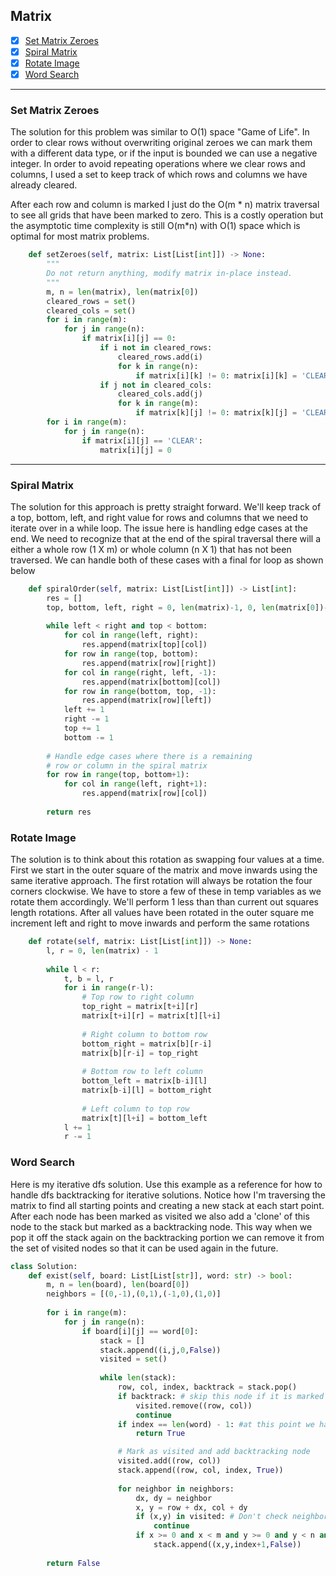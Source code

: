 

## Matrix

- [X] [Set Matrix Zeroes](https://leetcode.com/problems/set-matrix-zeroes/)
- [X] [Spiral Matrix](https://leetcode.com/problems/spiral-matrix/)
- [X] [Rotate Image](https://leetcode.com/problems/rotate-image/)
- [X] [Word Search](https://leetcode.com/problems/word-search/)

---

### Set Matrix Zeroes ###
The solution for this problem was similar to O(1) space "Game of Life". In order to clear rows without overwriting original zeroes we can mark them with a different data type, or if the input is bounded we can use a negative integer. In order to avoid repeating operations where we clear rows and columns, I used a set to keep track of which rows and columns we have already cleared.

After each row and column is marked I just do the O(m * n) matrix traversal to see all grids that have been marked to zero. This is a costly operation but the asymptotic time complexity is still O(m*n) with O(1) space which is optimal for most matrix problems.
```python
    def setZeroes(self, matrix: List[List[int]]) -> None:
        """
        Do not return anything, modify matrix in-place instead.
        """
        m, n = len(matrix), len(matrix[0])
        cleared_rows = set()
        cleared_cols = set()
        for i in range(m):
            for j in range(n):
                if matrix[i][j] == 0:
                    if i not in cleared_rows:
                        cleared_rows.add(i)
                        for k in range(n):
                            if matrix[i][k] != 0: matrix[i][k] = 'CLEAR'
                    if j not in cleared_cols:
                        cleared_cols.add(j)
                        for k in range(m):
                            if matrix[k][j] != 0: matrix[k][j] = 'CLEAR'
        for i in range(m):
            for j in range(n):
                if matrix[i][j] == 'CLEAR':
                    matrix[i][j] = 0
```
---

### Spiral Matrix ###
The solution for this approach is pretty straight forward. We'll keep track of a top, bottom, left, and right value for rows and columns that we need to iterate over in a while loop. The issue here is handling edge cases at the end. We need to recognize that at the end of the spiral traversal there will a either a whole row (1 X m) or whole column (n X 1) that has not been traversed. We can handle both of these cases with a final for loop as shown below
```python
    def spiralOrder(self, matrix: List[List[int]]) -> List[int]:
        res = []
        top, bottom, left, right = 0, len(matrix)-1, 0, len(matrix[0])-1
        
        while left < right and top < bottom:
            for col in range(left, right):
                res.append(matrix[top][col])
            for row in range(top, bottom):
                res.append(matrix[row][right])
            for col in range(right, left, -1):
                res.append(matrix[bottom][col])
            for row in range(bottom, top, -1):
                res.append(matrix[row][left])
            left += 1
            right -= 1
            top += 1
            bottom -= 1
        
        # Handle edge cases where there is a remaining
        # row or column in the spiral matrix
        for row in range(top, bottom+1):
            for col in range(left, right+1):
                res.append(matrix[row][col])
        
        return res
```

### Rotate Image ###
The solution is to think about this rotation as swapping four values at a time. First we start in the outer square of the matrix and move inwards using the same iterative approach. The first rotation will always be rotation the four corners clockwise. We have to store a few of these in temp variables as we rotate them accordingly. We'll perform 1 less than than current out squares length rotations. After all values have been rotated in the outer square me increment left and right to move inwards and perform the same rotations

```python
    def rotate(self, matrix: List[List[int]]) -> None:
        l, r = 0, len(matrix) - 1
        
        while l < r:
            t, b = l, r
            for i in range(r-l):    
                # Top row to right column
                top_right = matrix[t+i][r]
                matrix[t+i][r] = matrix[t][l+i]
        
                # Right column to bottom row
                bottom_right = matrix[b][r-i]
                matrix[b][r-i] = top_right
               
                # Bottom row to left column
                bottom_left = matrix[b-i][l]
                matrix[b-i][l] = bottom_right
             
                # Left column to top row
                matrix[t][l+i] = bottom_left
            l += 1
            r -= 1
```

### Word Search ###
Here is my iterative dfs solution. Use this example as a reference for how to handle dfs backtracking for iterative solutions.
Notice how I'm traversing the matrix to find all starting points and creating a new stack at each start point.
After each node has been marked as visited we also add a 'clone' of this node to the stack but marked as a backtracking node. This way when we pop it off the stack again on the backtracking portion we can remove it from the set of visited nodes so that it can be used again in the future.

```python
class Solution:
    def exist(self, board: List[List[str]], word: str) -> bool:
        m, n = len(board), len(board[0])
        neighbors = [(0,-1),(0,1),(-1,0),(1,0)]
        
        for i in range(m):
            for j in range(n):
                if board[i][j] == word[0]:
                    stack = []
                    stack.append((i,j,0,False))
                    visited = set()
                
                    while len(stack):
                        row, col, index, backtrack = stack.pop()
                        if backtrack: # skip this node if it is marked as backtracking node
                            visited.remove((row, col))
                            continue
                        if index == len(word) - 1: #at this point we have found our word
                            return True

                        # Mark as visited and add backtracking node
                        visited.add((row, col))
                        stack.append((row, col, index, True))
                    
                        for neighbor in neighbors:
                            dx, dy = neighbor
                            x, y = row + dx, col + dy
                            if (x,y) in visited: # Don't check neighbors if this node has been seen
                                continue
                            if x >= 0 and x < m and y >= 0 and y < n and board[x][y] == word[index+1]:
                                stack.append((x,y,index+1,False))
                                    
        return False     
```